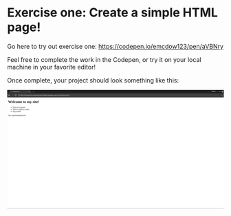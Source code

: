 # Exercise one: Create a simple HTML page!

Go here to try out exercise one: https://codepen.io/emcdow123/pen/aVBNry

Feel free to complete the work in the Codepen, or try it on your local machine in your
favorite editor!

Once complete, your project should look something like this:

![Basic HTML Layout](images/basic-html.png)